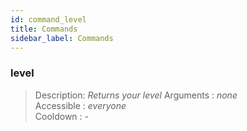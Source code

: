 ```yaml
---
id: command_level
title: Commands
sidebar_label: Commands
---
```


### level            

> Description: _Returns your level_
> Arguments  : _none_<br>
> Accessible : _everyone_<br>
> Cooldown   : _-_<br>